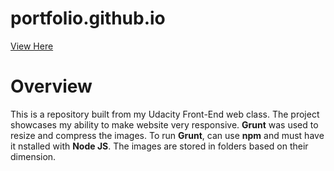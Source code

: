 # portfolio.github.io

[View Here](https://ebereuzodufa.github.io/portfolio/)

# Overview
This is a repository built from my Udacity Front-End web class.
The project showcases my ability to make website very responsive.
**Grunt** was used to resize and compress the images. To run **Grunt**, can use **npm** and must have it nstalled with **Node JS**. The images are stored in folders based on their dimension.
